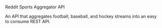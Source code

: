 Reddit Sports Aggregator API

An API that aggregates football, baseball, and hockey streams into an easy to consume REST API. 
